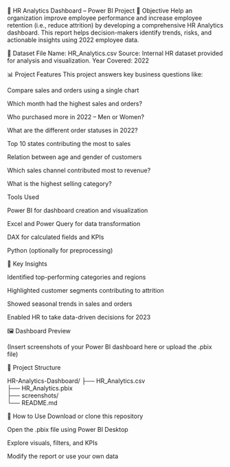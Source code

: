 🧠 HR Analytics Dashboard – Power BI Project
📌 Objective
Help an organization improve employee performance and increase employee retention (i.e., reduce attrition) by developing a comprehensive HR Analytics dashboard. This report helps decision-makers identify trends, risks, and actionable insights using 2022 employee data.

📁 Dataset
File Name: HR_Analytics.csv
Source: Internal HR dataset provided for analysis and visualization.
Year Covered: 2022

📊 Project Features
This project answers key business questions like:

 Compare sales and orders using a single chart

 Which month had the highest sales and orders?

 Who purchased more in 2022 – Men or Women?

 What are the different order statuses in 2022?

 Top 10 states contributing the most to sales

 Relation between age and gender of customers

 Which sales channel contributed most to revenue?

 What is the highest selling category?

 Tools Used
 
Power BI for dashboard creation and visualization

Excel and Power Query for data transformation

DAX for calculated fields and KPIs

Python (optionally for preprocessing)

📌 Key Insights

Identified top-performing categories and regions

Highlighted customer segments contributing to attrition

Showed seasonal trends in sales and orders

Enabled HR to take data-driven decisions for 2023

🖼️ Dashboard Preview

(Insert screenshots of your Power BI dashboard here or upload the .pbix file)

📂 Project Structure

HR-Analytics-Dashboard/
├── HR_Analytics.csv          
├── HR_Analytics.pbix         
├── screenshots/              
└── README.md   

🚀 How to Use
Download or clone this repository

Open the .pbix file using Power BI Desktop

Explore visuals, filters, and KPIs

Modify the report or use your own data

